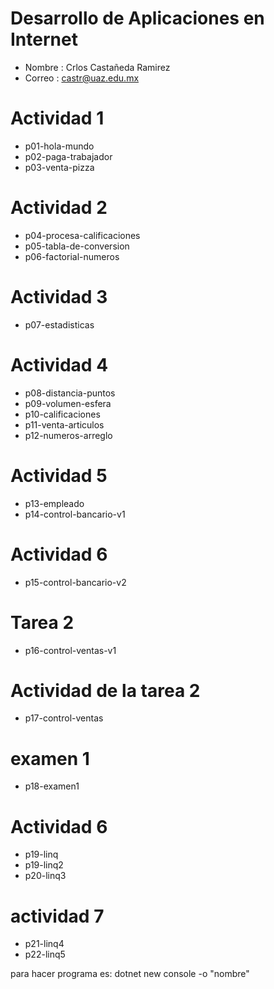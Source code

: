 # Desarrollo de Aplicaciones en Internet

- Nombre : Crlos Castañeda Ramirez
- Correo : castr@uaz.edu.mx

# Actividad 1

- p01-hola-mundo
- p02-paga-trabajador
- p03-venta-pizza

# Actividad 2

- p04-procesa-calificaciones
- p05-tabla-de-conversion
- p06-factorial-numeros

# Actividad 3
- p07-estadisticas

# Actividad 4
- p08-distancia-puntos
- p09-volumen-esfera
- p10-calificaciones
- p11-venta-articulos
- p12-numeros-arreglo

# Actividad 5

- p13-empleado
- p14-control-bancario-v1

# Actividad 6 
- p15-control-bancario-v2

# Tarea 2
- p16-control-ventas-v1 

# Actividad de la tarea 2
- p17-control-ventas

# examen 1
- p18-examen1

# Actividad 6
- p19-linq
- p19-linq2
- p20-linq3

# actividad 7
- p21-linq4
- p22-linq5

para hacer programa es: dotnet new console -o "nombre"